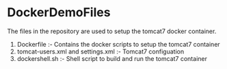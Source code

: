 # DockerDemoFiles
The files in the repository are used to setup the tomcat7 docker container.
1. Dockerfile :- Contains the docker scripts to setup the tomcat7 container
2. tomcat-users.xml and settings.xml :- Tomcat7 configuation
3. dockershell.sh :- Shell script to build and run the tomcat7 container
